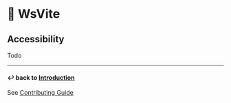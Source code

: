 # 🔵 WsVite

## Accessibility

Todo

---
#### ↩ back to [Introduction](INTRODUCTION.md) 

See [Contributing Guide](../../CONTRIBUTING.md)
